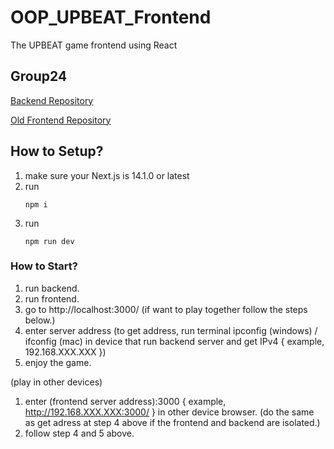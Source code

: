 # OOP_UPBEAT_Frontend
The UPBEAT game frontend using React

## Group24

[Backend Repository](https://github.com/JameSs-66/OOP_UPBEAT_Backend)

[Old Frontend Repository](https://github.com/Unlxii/UPBEAT_Frontend)

## How to Setup?
1. make sure your Next.js is 14.1.0 or latest
2. run 
   ```console
   npm i
   ```
3. run
   ```console
   npm run dev
   ```

### How to Start?
1. run backend.
2. run frontend.
3. go to http://localhost:3000/ (if want to play together follow the steps below.)
4. enter server address (to get address, run terminal ipconfig (windows) / ifconfig (mac) in device that run backend server and get IPv4 { example, 192.168.XXX.XXX })
5. enjoy the game.
   
(play in other devices)
1. enter (frontend server address):3000 { example, http://192.168.XXX.XXX:3000/ } in other device browser. (do the same as get adress at step 4 above if the frontend and backend are isolated.)
2. follow step 4 and 5 above.


